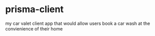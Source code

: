 # prisma-client
my car valet client app that would allow users book a car wash at the convienience of their home
